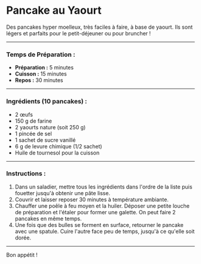 # Pancake au Yaourt

Des pancakes hyper moelleux, très faciles à faire, à base de yaourt. Ils sont légers et parfaits pour le petit-déjeuner ou pour bruncher ! 

---

### Temps de Préparation :
- **Préparation :** 5 minutes  
- **Cuisson :** 15 minutes  
- **Repos :** 30 minutes

---

### Ingrédients (10 pancakes) :
- 2 œufs  
- 150 g de farine  
- 2 yaourts nature (soit 250 g)  
- 1 pincée de sel  
- 1 sachet de sucre vanillé  
- 6 g de levure chimique (1/2 sachet)  
- Huile de tournesol pour la cuisson  

---

### Instructions :
1. Dans un saladier, mettre tous les ingrédients dans l'ordre de la liste puis fouetter jusqu'à obtenir une pâte lisse.  
2. Couvrir et laisser reposer 30 minutes à température ambiante.  
3. Chauffer une poêle à feu moyen et la huiler. Déposer une petite louche de préparation et l'étaler pour former une galette. On peut faire 2 pancakes en même temps.  
4. Une fois que des bulles se forment en surface, retourner le pancake avec une spatule. Cuire l'autre face peu de temps, jusqu'à ce qu'elle soit dorée.  

---

Bon appétit !